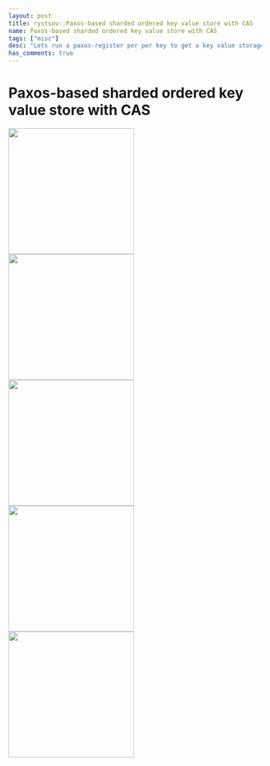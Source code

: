 ```yaml
---
layout: post
title: rystsov::Paxos-based sharded ordered key value store with CAS
name: Paxos-based sharded ordered key value store with CAS
tags: ["misc"]
desc: "Lets run a paxos-register per per key to get a key value storage and figure out how to shard it on the fly without loosing consistency"
has_comments: true
---
```


<h1>Paxos-based sharded ordered key value store with CAS</h1>

<img src="{{ site.url }}/images/sharded-paxos-1.jpg" width="250" align="left" />

<img src="{{ site.url }}/images/sharded-paxos-2.jpg" width="250" align="left" />

<img src="{{ site.url }}/images/sharded-paxos-3.jpg" width="250" align="left" />

<img src="{{ site.url }}/images/sharded-paxos-4.jpg" width="250" align="left" />

<img src="{{ site.url }}/images/sharded-paxos-5.jpg" width="250" align="left" />
